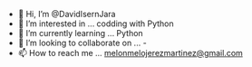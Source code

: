 - 👋 Hi, I’m @DavidIsernJara
- 👀 I’m interested in ... codding with Python 
- 🌱 I’m currently learning ... Python 
- 💞️ I’m looking to collaborate on ... -
- 📫 How to reach me ... melonmelojerezmartinez@gmail.com

<!---
DavidIsernJara/DavidIsernJara is a ✨ special ✨ repository because its `README.md` (this file) appears on your GitHub profile.
You can click the Preview link to take a look at your changes.
--->
